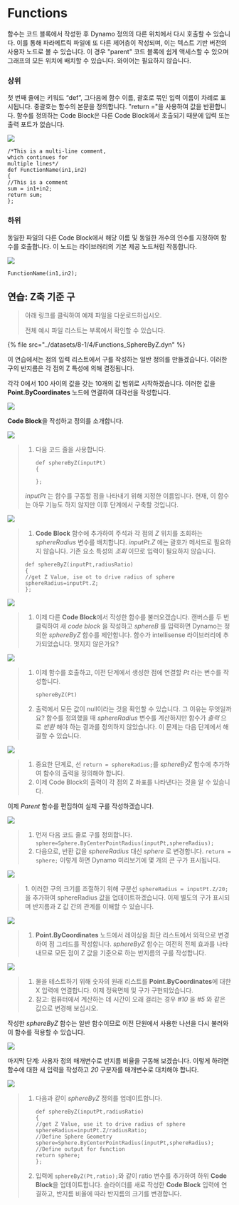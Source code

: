 # Functions

함수는 코드 블록에서 작성한 후 Dynamo 정의의 다른 위치에서 다시 호출할 수 있습니다. 이를 통해 파라메트릭 파일에 또 다른 제어층이 작성되며, 이는 텍스트 기반 버전의 사용자 노드로 볼 수 있습니다. 이 경우 "parent" 코드 블록에 쉽게 액세스할 수 있으며 그래프의 모든 위치에 배치할 수 있습니다. 와이어는 필요하지 않습니다.

### 상위

첫 번째 줄에는 키워드 “def”, 그다음에 함수 이름, 괄호로 묶인 입력 이름이 차례로 표시됩니다. 중괄호는 함수의 본문을 정의합니다. "return ="을 사용하여 값을 반환합니다. 함수를 정의하는 Code Block은 다른 Code Block에서 호출되기 때문에 입력 또는 출력 포트가 없습니다.

![](../images/8-1/4/functionsparentdef.jpg)

```
/*This is a multi-line comment,
which continues for
multiple lines*/
def FunctionName(in1,in2)
{
//This is a comment
sum = in1+in2;
return sum;
};
```

### 하위

동일한 파일의 다른 Code Block에서 해당 이름 및 동일한 개수의 인수를 지정하여 함수를 호출합니다. 이 노드는 라이브러리의 기본 제공 노드처럼 작동합니다.

![](../images/8-1/4/functionschildrencalldef.jpg)

```
FunctionName(in1,in2);
```

## 연습: Z축 기준 구

> 아래 링크를 클릭하여 예제 파일을 다운로드하십시오.
>
> 전체 예시 파일 리스트는 부록에서 확인할 수 있습니다.

{% file src="../datasets/8-1/4/Functions_SphereByZ.dyn" %}

이 연습에서는 점의 입력 리스트에서 구를 작성하는 일반 정의를 만들겠습니다. 이러한 구의 반지름은 각 점의 Z 특성에 의해 결정됩니다.

각각 0에서 100 사이의 값을 갖는 10개의 값 범위로 시작하겠습니다. 이러한 값을 **Point.ByCoordinates** 노드에 연결하여 대각선을 작성합니다.

![](../images/8-1/4/functions-exercise-01.jpg)

**Code Block**을 작성하고 정의를 소개합니다.

![](../images/8-1/4/functions-exercise-02.jpg)

> 1.  다음 코드 줄을 사용합니다.
>
>     ```
>     def sphereByZ(inputPt)
>     {
>
>     };
>     ```
>
> _inputPt_ 는 함수를 구동할 점을 나타내기 위해 지정한 이름입니다. 현재, 이 함수는 아무 기능도 하지 않지만 이후 단계에서 구축할 것입니다.

![](../images/8-1/4/functions-exercise-03.jpg)

> 1. **Code Block** 함수에 추가하여 주석과 각 점의 _Z_ 위치를 조회하는 _sphereRadius_ 변수를 배치합니다. _inputPt.Z_ 에는 괄호가 메서드로 필요하지 않습니다. 기존 요소 특성의 _조회_ 이므로 입력이 필요하지 않습니다.
>
> ```
> def sphereByZ(inputPt,radiusRatio)
> {
> //get Z Value, ise ot to drive radius of sphere
> sphereRadius=inputPt.Z;
> };
> ```

![](../images/8-1/4/functions-exercise-04.jpg)

> 1. 이제 다른 **Code Block**에서 작성한 함수를 불러오겠습니다. 캔버스를 두 번 클릭하여 새 _code block_ 을 작성하고 _sphereB_ 를 입력하면 Dynamo는 정의한 _sphereByZ_ 함수를 제안합니다. 함수가 intellisense 라이브러리에 추가되었습니다. 멋지지 않은가요?

![](../images/8-1/4/functions-exercise-05.jpg)

> 1.  이제 함수를 호출하고, 이전 단계에서 생성한 점에 연결할 _Pt_ 라는 변수를 작성합니다.
>
>     ```
>     sphereByZ(Pt)
>     ```
> 2. 출력에서 모든 값이 null이라는 것을 확인할 수 있습니다. 그 이유는 무엇일까요? 함수를 정의했을 때 _sphereRadius_ 변수를 계산하지만 함수가 _출력_ 으로 _반환_ 해야 하는 결과를 정의하지 않았습니다. 이 문제는 다음 단계에서 해결할 수 있습니다.

![](../images/8-1/4/functions-exercise-06.jpg)

> 1. 중요한 단계로, 선 `return = sphereRadius;`를 _sphereByZ_ 함수에 추가하여 함수의 출력을 정의해야 합니다.
> 2. 이제 Code Block의 출력이 각 점의 Z 좌표를 나타낸다는 것을 알 수 있습니다.

이제 _Parent_ 함수를 편집하여 실제 구를 작성하겠습니다.

![](../images/8-1/4/functions-exercise-07.jpg)

> 1. 먼저 다음 코드 줄로 구를 정의합니다. `sphere=Sphere.ByCenterPointRadius(inputPt,sphereRadius);`
> 2. 다음으로, 반환 값을 _sphereRadius_ 대신 _sphere_ 로 변경합니다. `return = sphere;` 이렇게 하면 Dynamo 미리보기에 몇 개의 큰 구가 표시됩니다.

![](../images/8-1/4/functions-exercise-08.jpg)

> 1\. 이러한 구의 크기를 조절하기 위해 구분선 `sphereRadius = inputPt.Z/20;`을 추가하여 sphereRadius 값을 업데이트하겠습니다. 이제 별도의 구가 표시되며 반지름과 Z 값 간의 관계를 이해할 수 있습니다.

![](../images/8-1/4/functions-exercise-09.jpg)

> 1. **Point.ByCoordinates** 노드에서 레이싱을 최단 리스트에서 외적으로 변경하여 점 그리드를 작성합니다. _sphereByZ_ 함수는 여전히 전체 효과를 나타내므로 모든 점이 Z 값을 기준으로 하는 반지름의 구를 작성합니다.

![](../images/8-1/4/functions-exercise-10.jpg)

> 1. 물을 테스트하기 위해 숫자의 원래 리스트를 **Point.ByCoordinates**에 대한 X 입력에 연결합니다. 이제 정육면체 및 구가 구현되었습니다.
> 2. 참고: 컴퓨터에서 계산하는 데 시간이 오래 걸리는 경우 _\#10_ 을 _\#5_ 와 같은 값으로 변경해 보십시오.

작성한 _sphereByZ_ 함수는 일반 함수이므로 이전 단원에서 사용한 나선을 다시 불러와 이 함수를 적용할 수 있습니다.

![](../images/8-1/4/functions-exercise-11.jpg)

마지막 단계: 사용자 정의 매개변수로 반지름 비율을 구동해 보겠습니다. 이렇게 하려면 함수에 대한 새 입력을 작성하고 _20_ 구분자를 매개변수로 대치해야 합니다.

![](../images/8-1/4/functions-exercise-12.jpg)

> 1.  다음과 같이 _sphereByZ_ 정의를 업데이트합니다.
>
>     ```
>     def sphereByZ(inputPt,radiusRatio)
>     {
>     //get Z Value, use it to drive radius of sphere
>     sphereRadius=inputPt.Z/radiusRatio;
>     //Define Sphere Geometry
>     sphere=Sphere.ByCenterPointRadius(inputPt,sphereRadius);
>     //Define output for function
>     return sphere;
>     };
>     ```
> 2. 입력에 `sphereByZ(Pt,ratio);`와 같이 ratio 변수를 추가하여 하위 **Code Block**을 업데이트합니다. 슬라이더를 새로 작성한 **Code Block** 입력에 연결하고, 반지름 비율에 따라 반지름의 크기를 변경합니다.
